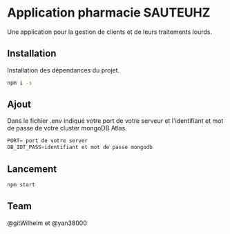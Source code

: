 # Application pharmacie SAUTEUHZ

Une application pour la gestion de clients et de leurs traitements lourds.

## Installation

Installation des dépendances du projet.

```bash
npm i -s
```

## Ajout
Dans le fichier .env indiqué votre port de votre serveur et l'identifiant et mot de passe de votre cluster mongoDB Atlas.
```python
PORT= port de votre server
DB_IDT_PASS=identifiant et mot de passe mongodb


```

## Lancement
```bash
npm start
```


## Team
@gitWilhelm et @yan38000
